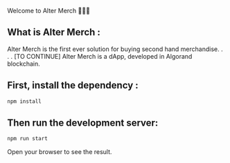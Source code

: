 Welcome to Alter Merch 👕🧢👜
## What is Alter Merch : 
Alter Merch is the first ever solution for buying second hand merchandise. . . . [TO CONTINUE] 
Alter Merch is a dApp, developed in Algorand blockchain. 


## First, install the dependency : 
```bash
npm install
```
## Then run the development server:

```bash
npm run start
```

Open your browser to see the result.

